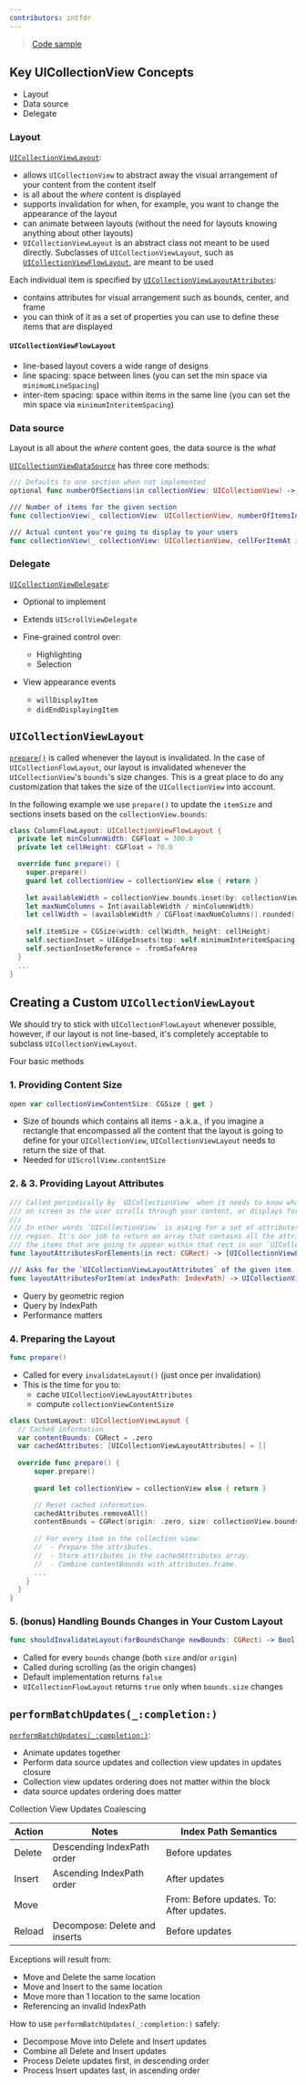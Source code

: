 ```yaml
---
contributors: zntfdr
---
```


> [Code sample](https://developer.apple.com/documentation/uikit/views_and_controls/collection_views/layouts/customizing_collection_view_layouts)

## Key UICollectionView Concepts

- Layout
- Data source
- Delegate

### Layout

[`UICollectionViewLayout`][UICollectionViewLayout]:

- allows `UICollectionView` to abstract away the visual arrangement of your content from the content itself
- is all about the _where_ content is displayed
- supports invalidation for when, for example, you want to change the appearance of the layout
- can animate between layouts (without the need for layouts knowing anything about other layouts)
- `UICollectionViewLayout` is an abstract class not meant to be used directly. Subclasses of `UICollectionViewLayout`, such as [`UICollectionViewFlowLayout`][UICollectionViewFlowLayout], are meant to be used

Each individual item is specified by [`UICollectionViewLayoutAttributes`][UICollectionViewLayoutAttributes]:

- contains attributes for visual arrangement such as bounds, center, and frame
- you can think of it as a set of properties you can use to define these items that are displayed

#### `UICollectionViewFlowLayout`

- line-based layout covers a wide range of designs
- line spacing: space between lines (you can set the min space via `minimumLineSpacing`)
- inter-item spacing: space within items in the same line (you can set the min space via `minimumInteritemSpacing`)

###  Data source

Layout is all about the _where_ content goes, the data source is the _what_

[`UICollectionViewDataSource`][UICollectionViewDataSource] has three core methods:

```swift
/// Defaults to one section when not implemented
optional func numberOfSections(in collectionView: UICollectionView) -> Int

/// Number of items for the given section
func collectionView(_ collectionView: UICollectionView, numberOfItemsInSection section: Int) -> Int

/// Actual content you're going to display to your users
func collectionView(_ collectionView: UICollectionView, cellForItemAt indexPath: IndexPath) -> UICollectionViewCell
```

### Delegate

[`UICollectionViewDelegate`][UICollectionViewDelegate]:

- Optional to implement
- Extends `UIScrollViewDelegate`
- Fine-grained control over:
  - Highlighting
  - Selection

- View appearance events
  - `willDisplayItem`
  - `didEndDisplayingItem`
 
## `UICollectionViewLayout`

[`prepare()`][prepare()] is called whenever the layout is invalidated. In the case of `UICollectionFlowLayout`, our layout is invalidated whenever the `UICollectionView`'s `bounds`'s size changes. This is a great place to do any customization that takes the size of the `UICollectionView` into account. 

In the following example we use `prepare()` to update the `itemSize` and sections insets based on the `collectionView.bounds`:

```swift
class ColumnFlowLayout: UICollectionViewFlowLayout {
  private let minColumnWidth: CGFloat = 300.0
  private let cellHeight: CGFloat = 70.0

  override func prepare() {
    super.prepare()
    guard let collectionView = collectionView else { return }
	  
    let availableWidth = collectionView.bounds.inset(by: collectionView.layoutMargins).width
    let maxNumColumns = Int(availableWidth / minColumnWidth)
    let cellWidth = (availableWidth / CGFloat(maxNumColumns)).rounded(.down)
	  
    self.itemSize = CGSize(width: cellWidth, height: cellHeight)
    self.sectionInset = UIEdgeInsets(top: self.minimumInteritemSpacing, left: 0.0, bottom: 0.0, right: 0.0)
    self.sectionInsetReference = .fromSafeArea
  }
  ...
}
```

## Creating a Custom `UICollectionViewLayout`

We should try to stick with `UICollectionFlowLayout` whenever possible, however, if our layout is not line-based, it's completely acceptable to subclass `UICollectionViewLayout`.

Four basic methods

### 1. Providing Content Size

```swift
open var collectionViewContentSize: CGSize { get }
```

- Size of bounds which contains all items - a.k.a., if you imagine a rectangle that encompassed all the content that the layout is going to define for your `UICollectionView`, `UICollectionViewLayout` needs to return the size of that.
- Needed for `UIScrollView.contentSize`

### 2. & 3. Providing Layout Attributes

```swift
/// Called periodically by `UICollectionView` when it needs to know what is needed to display 
/// on screen as the user scrolls through your content, or displays for the first time.
///
/// In other words `UICollectionView` is asking for a set of attributes that match a certain 
/// region. It's our job to return an array that contains all the attributes that correspond to all
/// the items that are going to appear within that rect in our `UICollectionView`.
func layoutAttributesForElements(in rect: CGRect) -> [UICollectionViewLayoutAttributes]?

/// Asks for the `UICollectionViewLayoutAttributes` of the given item.
func layoutAttributesForItem(at indexPath: IndexPath) -> UICollectionViewLayoutAttributes?
```

- Query by geometric region
- Query by IndexPath
- Performance matters

### 4. Preparing the Layout

```swift
func prepare()
```

- Called for every `invalidateLayout()` (just once per invalidation)
- This is the time for you to:
  - cache `UICollectionViewLayoutAttributes`
  - compute `collectionViewContentSize`

```swift
class CustomLayout: UICollectionViewLayout {
  // Cached information
  var contentBounds: CGRect = .zero
  var cachedAttributes: [UICollectionViewLayoutAttributes] = []
  
  override func prepare() {
      super.prepare()
      
      guard let collectionView = collectionView else { return }

      // Reset cached information.
      cachedAttributes.removeAll()
      contentBounds = CGRect(origin: .zero, size: collectionView.bounds.size)
      
      // For every item in the collection view:
      //  - Prepare the attributes.
      //  - Store attributes in the cachedAttributes array.
      //  - Combine contentBounds with attributes.frame.
      ...
    }
  }
}
```

### 5. (bonus) Handling Bounds Changes in Your Custom Layout

```swift
func shouldInvalidateLayout(forBoundsChange newBounds: CGRect) -> Bool
```

- Called for every `bounds` change (both `size` and/or `origin`)
- Called during scrolling (as the origin changes)
- Default implementation returns `false`
- `UICollectionFlowLayout` returns `true` only when `bounds.size` changes

## `performBatchUpdates(_:completion:)`

[`performBatchUpdates(_:completion:)`][performBatchUpdates(_:completion:)]:

- Animate updates together
- Perform data source updates and collection view updates in updates closure
- Collection view updates ordering does not matter within the block
- data source updates ordering does matter

Collection View Updates Coalescing

| Action | Notes | Index Path Semantics |
| --- | --- | --- |
| Delete | Descending IndexPath order | Before updates |
| Insert | Ascending IndexPath order | After updates |
| Move |  | From: Before updates. To: After updates. |
| Reload | Decompose: Delete and inserts | Before updates |
 
Exceptions will result from:

- Move and Delete the same location
- Move and Insert to the same location
- Move more than 1 location to the same location
- Referencing an invalid IndexPath

How to use `performBatchUpdates(_:completion:)` safely:

- Decompose Move into Delete and Insert updates
- Combine all Delete and Insert updates
- Process Delete updates first, in descending order
- Process Insert updates last, in ascending order

[performBatchUpdates(_:completion:)]: https://developer.apple.com/documentation/uikit/uicollectionview/1618045-performbatchupdates
[prepare()]: https://developer.apple.com/documentation/uikit/uicollectionviewlayout/1617752-prepare
[UICollectionViewDelegate]: https://developer.apple.com/documentation/uikit/uicollectionviewdelegate
[UICollectionViewDataSource]: https://developer.apple.com/documentation/uikit/uicollectionviewdatasource
[UICollectionViewFlowLayout]: https://developer.apple.com/documentation/uikit/uicollectionviewflowlayout
[UICollectionViewLayoutAttributes]: https://developer.apple.com/documentation/uikit/uicollectionviewlayoutattributes
[UICollectionViewLayout]: https://developer.apple.com/documentation/uikit/uicollectionviewlayout
